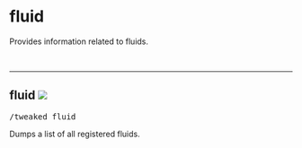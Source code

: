# fluid 

Provides information related to fluids.

<br>

---
## fluid ![](/img/version_1.12.png)

<pre>/tweaked fluid</pre>

Dumps a list of all registered fluids.